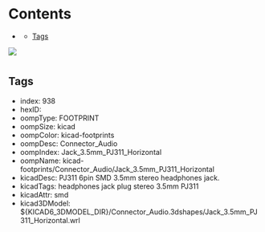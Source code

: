 



Contents
========

* [](#)
	* [Tags](#tags)
  
![][im]
# 

## Tags

- index: 938
- hexID: 
- oompType: FOOTPRINT
- oompSize: kicad
- oompColor: kicad-footprints
- oompDesc: Connector_Audio
- oompIndex: Jack_3.5mm_PJ311_Horizontal
- oompName: kicad-footprints/Connector_Audio/Jack_3.5mm_PJ311_Horizontal
- kicadDesc: PJ311 6pin SMD 3.5mm stereo headphones jack.
- kicadTags: headphones jack plug stereo 3.5mm PJ311
- kicadAttr: smd
- kicad3DModel: ${KICAD6_3DMODEL_DIR}/Connector_Audio.3dshapes/Jack_3.5mm_PJ311_Horizontal.wrl



[im]: image.png
